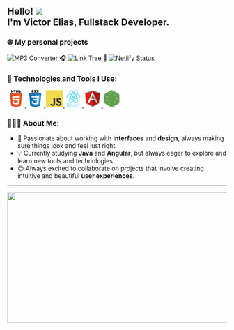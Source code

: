 <h2 align="left">
  Hello! <img src="https://user-images.githubusercontent.com/42378118/110234147-e3259600-7f4e-11eb-95be-0c4047144dea.gif" width="30">
  <br>I'm Victor Elias, Fullstack Developer.
</h2>

### 🌐 My personal projects

[![MP3 Converter 🎧](https://img.shields.io/badge/🎧MP3-37a779?style=for-the-badge)](https://mp3convert.netlify.app)
[![Link Tree 🌱](https://img.shields.io/badge/🌱Lnktree-37a779?style=for-the-badge)](https://lnktree.netlify.app)
[![Netlify Status](https://api.netlify.com/api/v1/badges/d49f5e9b-a03e-4a8b-9734-f07b6d046a49/deploy-status)](https://app.netlify.com/sites/lnktree/deploys)

### 🔧 Technologies and Tools I Use:
<p align="left">
  <a href="https://www.w3.org/html/" target="_blank">
    <img src="https://raw.githubusercontent.com/devicons/devicon/master/icons/html5/html5-original-wordmark.svg" alt="html5" width="40" height="40"/>
  </a>
  <a href="https://www.w3schools.com/css/" target="_blank">
    <img src="https://raw.githubusercontent.com/devicons/devicon/master/icons/css3/css3-original-wordmark.svg" alt="css3" width="40" height="40"/>
  </a>
  <a href="https://developer.mozilla.org/en-US/docs/Web/JavaScript" target="_blank">
    <img src="https://raw.githubusercontent.com/devicons/devicon/master/icons/javascript/javascript-original.svg" alt="javascript" width="40" height="40"/>
  </a>
  <a href="https://reactjs.org/" target="_blank">
    <img src="https://raw.githubusercontent.com/devicons/devicon/master/icons/react/react-original-wordmark.svg" alt="react" width="40" height="40"/>
  </a>
  <a href="https://angular.io/" target="_blank">
    <img src="https://raw.githubusercontent.com/devicons/devicon/master/icons/angularjs/angularjs-original.svg" alt="angularjs" width="40" height="40"/>
  </a>
  <a href="https://nodejs.org/en/" target="_blank">
    <img src="https://raw.githubusercontent.com/devicons/devicon/1119b9f84c0290e0f0b38982099a2bd027a48bf1/icons/nodejs/nodejs-plain.svg" alt="nodejs" width="40" height="40"/>
  </a>
</p>



### 👨🏻‍💻 About Me:

- 🎨 Passionate about working with **interfaces** and **design**, always making sure things look and feel just right.
- 💡 Currently studying **Java** and **Angular**, but always eager to explore and learn new tools and technologies.
- 😊 Always excited to collaborate on projects that involve creating intuitive and beautiful **user experiences**.

---

<p align="center">
  <img src="https://http.cat/417" width="1000" height="300" />
</p>
